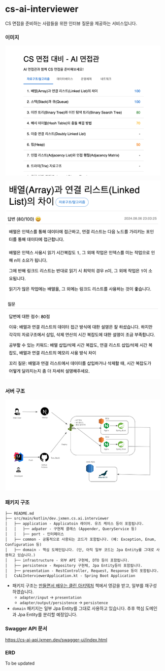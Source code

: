 # cs-ai-interviewer

CS 면접을 준비하는 사람들을 위한 인터뷰 질문을 제공하는 서비스입니다.

### 이미지

![](.README_images/2e271b7c.png)

![](.README_images/b1f2e8f1.png)


### 서버 구조

![](.README_images/d026288c.png)

### 패키지 구조

```
├── README.md
├── src/main/kotlin/dev.jxmen.cs.ai.interviewer
│   ├── application - Applicatoin 레이어. 유즈 케이스 등이 포함됩니다.
│   │   ├── adpater - 구현체 클래스 (Appender, QueryService 등)
│   │   ├── port - 인터페이스
│   ├── common - 공통적으로 사용되는 코드가 포함됩니다. (예: Exception, Enum, Configuration 등)
│   ├── domain - 핵심 도메인입니다. (단, 아직 일부 코드는 Jpa Entity를 그대로 사용하고 있습니다.)
│   ├── infrastructure - 외부 API 구현체, DTO 등이 포함됩니다.
│   ├── persistence - Repository 구현체, Jpa Entity등이 포함됩니다.
│   ├── presentation - RestController, Request, Response 등이 포함됩니다.
│   CsAiInterviewerApplication.kt - Spring Boot Application
```

- 패키지 구조는 [만들면서 배우는 클린 아키텍처](https://m.yes24.com/Goods/Detail/105138479) 책에서 영감을 받고, 일부를 재구성하였습니다.
  - `adapter/input` -> `presentation`
  - `adapter/output/persistence` -> `persistence`
- `domain` 패키지는 일부 Jpa Entity를 그대로 사용하고 있습니다. 추후 핵심 도메인과 Jpa Entity를 분리할 예정입니다.

### Swagger API 문서

https://cs-ai-api.jxmen.dev/swagger-ui/index.html

### ERD

To be updated
